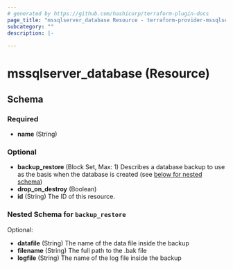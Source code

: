 ```yaml
---
# generated by https://github.com/hashicorp/terraform-plugin-docs
page_title: "mssqlserver_database Resource - terraform-provider-mssqlserver"
subcategory: ""
description: |-
  
---
```


# mssqlserver_database (Resource)





<!-- schema generated by tfplugindocs -->
## Schema

### Required

- **name** (String)

### Optional

- **backup_restore** (Block Set, Max: 1) Describes a database backup to use as the basis when the database is created (see [below for nested schema](#nestedblock--backup_restore))
- **drop_on_destroy** (Boolean)
- **id** (String) The ID of this resource.

<a id="nestedblock--backup_restore"></a>
### Nested Schema for `backup_restore`

Optional:

- **datafile** (String) The name of the data file inside the backup
- **filename** (String) The full path to the .bak file
- **logfile** (String) The name of the log file inside the backup



